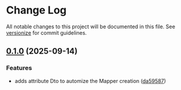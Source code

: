 # Change Log

All notable changes to this project will be documented in this file. See [versionize](https://github.com/versionize/versionize) for commit guidelines.

<a name="0.1.0"></a>
## [0.1.0](https://www.github.com/lucafabbri/ProjectR/releases/tag/v0.1.0) (2025-09-14)

### Features

* adds attribute Dto to automize the Mapper creation ([da59587](https://www.github.com/lucafabbri/ProjectR/commit/da59587d3df7482b08dfd5c24cf4d51f03c5a307))

